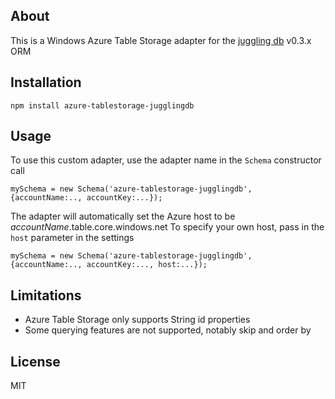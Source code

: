 ## About

This is a Windows Azure Table Storage adapter for the [juggling db](http://github.com/1602/jugglingdb) v0.3.x ORM

## Installation

    npm install azure-tablestorage-jugglingdb

## Usage

To use this custom adapter, use the adapter name in the `Schema` constructor call

    mySchema = new Schema('azure-tablestorage-jugglingdb', {accountName:.., accountKey:...});

The adapter will automatically set the Azure host to be *accountName*.table.core.windows.net
To specify your own host, pass in the `host` parameter in the settings

    mySchema = new Schema('azure-tablestorage-jugglingdb', {accountName:.., accountKey:..., host:...});

## Limitations
* Azure Table Storage only supports String id properties
* Some querying features are not supported, notably skip and order by

## License

MIT